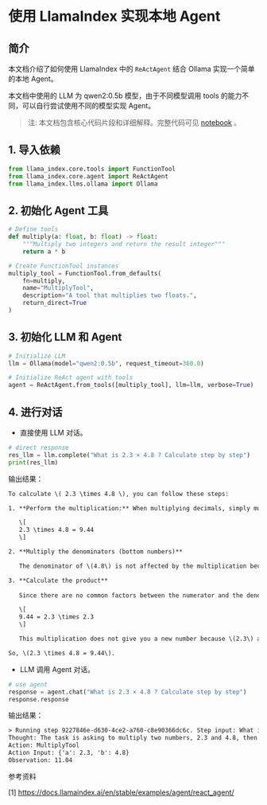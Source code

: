 # 使用 LlamaIndex 实现本地 Agent

## 简介

本文档介绍了如何使用 LlamaIndex 中的 `ReActAgent` 结合 Ollama 实现一个简单的本地 Agent。

本文档中使用的 LLM 为 qwen2:0.5b 模型，由于不同模型调用 tools 的能力不同，可以自行尝试使用不同的模型实现 Agent。

>注: 本文档包含核心代码片段和详细解释。完整代码可见 [notebook]() 。

## 1. 导入依赖

```python
from llama_index.core.tools import FunctionTool
from llama_index.core.agent import ReActAgent
from llama_index.llms.ollama import Ollama
```

## 2. 初始化 Agent 工具


```python
# Define tools
def multiply(a: float, b: float) -> float:
    """Multiply two integers and return the result integer"""
    return a * b

# Create FunctionTool instances
multiply_tool = FunctionTool.from_defaults(
    fn=multiply,
    name="MultiplyTool",
    description="A tool that multiplies two floats.",
    return_direct=True
)
```

## 3. 初始化 LLM 和 Agent

```python
# Initialize LLM
llm = Ollama(model="qwen2:0.5b", request_timeout=360.0)

# Initialize ReAct agent with tools
agent = ReActAgent.from_tools([multiply_tool], llm=llm, verbose=True)
```

## 4. 进行对话

- 直接使用 LLM 对话。

```python
# direct response
res_llm = llm.complete("What is 2.3 × 4.8 ? Calculate step by step")
print(res_llm)
```

输出结果：

```txt
To calculate \( 2.3 \times 4.8 \), you can follow these steps:

1. **Perform the multiplication:** When multiplying decimals, simply multiply the numerators (the top numbers) to get the numerator of the product.

   \[
   2.3 \times 4.8 = 9.44
   \]

2. **Multiply the denominators (bottom numbers)**

   The denominator of \(4.8\) is not affected by the multiplication because it does not contain a factor that can affect its value or determine the result.

3. **Calculate the product**  
   
   Since there are no common factors between the numerator and the denominator, the calculation is:

   \[
   9.44 = 2.3 \times 2.3
   \]

   This multiplication does not give you a new number because \(2.3\) and \(2.3\) are already multiplied to get 5.6.

So, \(2.3 \times 4.8 = 9.44\).
```

- LLM 调用 Agent 对话。

```python
# use agent
response = agent.chat("What is 2.3 × 4.8 ? Calculate step by step")
response.response
```

输出结果：

```txt
> Running step 9227846e-d630-4ce2-a760-c8e90366dc6c. Step input: What is 2.3 × 4.8 ? Calculate step by step
Thought: The task is asking to multiply two numbers, 2.3 and 4.8, then to calculate this multiplication step by step.
Action: MultiplyTool
Action Input: {'a': 2.3, 'b': 4.8}
Observation: 11.04
```


参考资料

[1] https://docs.llamaindex.ai/en/stable/examples/agent/react_agent/
